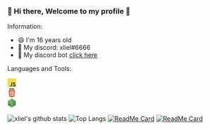 ### 👋 Hi there, Welcome to my profile 👋

Information:

- 😄 I'm 16 years old
- 📨 My discord: xliel#6666
- 🤖 My discord bot [click here](https://top.gg/bot/599408580042424321) 

Languages and Tools:

<code><a target="_blank" rel="noopener noreferrer" href="https://raw.githubusercontent.com/github/explore/80688e429a7d4ef2fca1e82350fe8e3517d3494d/topics/javascript/javascript.png"><img height="20" src="https://raw.githubusercontent.com/github/explore/80688e429a7d4ef2fca1e82350fe8e3517d3494d/topics/javascript/javascript.png" style="max-width:100%;"></a>
</code>
<code><a target="_blank" rel="noopener noreferrer" href="https://raw.githubusercontent.com/github/explore/80688e429a7d4ef2fca1e82350fe8e3517d3494d/topics/html/html.png"><img height="20" src="https://raw.githubusercontent.com/github/explore/80688e429a7d4ef2fca1e82350fe8e3517d3494d/topics/html/html.png" style="max-width:100%;"></a>
</code>
<code><a target="_blank" rel="noopener noreferrer" href="https://raw.githubusercontent.com/github/explore/80688e429a7d4ef2fca1e82350fe8e3517d3494d/topics/nodejs/nodejs.png"><img height="20" src="https://raw.githubusercontent.com/github/explore/80688e429a7d4ef2fca1e82350fe8e3517d3494d/topics/nodejs/nodejs.png" style="max-width:100%;"></a>
</code>

![xliel's github stats](https://github-readme-stats.vercel.app/api?username=xliel&show_icons=true&theme=tokyonight)
![Top Langs](https://github-readme-stats.vercel.app/api/top-langs/?username=xliel&layout=compact&theme=tokyonight)
[![ReadMe Card](https://github-readme-stats.vercel.app/api/pin/?username=xliel&repo=Discord-Fivem-Api&theme=tokyonight)](https://github.com/xliel/Discord-Fivem-Api)
[![ReadMe Card](https://github-readme-stats.vercel.app/api/pin/?username=xliel&repo=Discord-Fivem-Api)](https://github.com/xliel/Discord-Fivem-Api)
